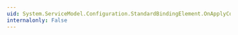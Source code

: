 ```yaml
---
uid: System.ServiceModel.Configuration.StandardBindingElement.OnApplyConfiguration(System.ServiceModel.Channels.Binding)
internalonly: False
---
```

